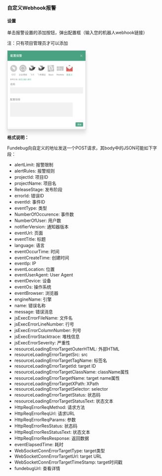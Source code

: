 ### 自定义Webhook报警

#### 设置

单击报警设置的添加按钮，弹出配置框（输入您的机器人webhook链接）

注：只有项目管理员才可以添加

<table>
	<center>
		<div>
        	<a><img src="../../../images/alert/outgoing/pop.png" align="left" style="width:50%;border: solid 1px rgba(211,212,222,.9);box-shadow: 0 0.125rem 0.5rem rgba(0,0,0,.06), 0 0.75rem 0.75rem rgba(0,0,0,.1);"></a><br>
		</div>
	</center>
</table>

**格式说明：**

Fundebug向自定义的地址发送一个POST请求，其body中的JSON可能如下字段：

- alertLimit: 报警限制
- alertRules: 报警规则
- projectId: 项目ID
- projectName: 项目名
- ReleaseStage: 发布阶段
- errorId: 错误ID
- eventId: 事件ID
- eventType: 类型
- NumberOfOccurence: 事件数
- NumberOfUser: 用户数
- notifierVersion: 通知器版本
- eventUrl: 页面
- eventTitle: 标题
- language: 语言
- eventOccurTime: 时间
- eventCreateTime: 创建时间
- eventIp: IP
- eventLocation: 位置
- eventUserAgent: User Agent
- eventDevice: 设备
- eventOs: 操作系统
- eventBrowser: 浏览器
- engineName: 引擎
- name: 错误名称
- message: 错误消息
- jsExecErrorFileName: 文件名
- jsExecErrorLineNumber: 行号
- jsExecErrorColumnNumber: 列号
- jsExecErrorStacktrace: 堆栈信息
- jsExecErrorSeverity: 严重性
- resourceLoadingErrorTargetOuterHTML: 外部HTML
- resourceLoadingErrorTargetSrc: src
- resourceLoadingErrorTargetTagName: 标签名
- resourceLoadingErrorTargetId: target ID
- resourceLoadingErrorTargetClassName: className属性
- resourceLoadingErrorTargetName: target name属性
- resourceLoadingErrorTargetXPath: XPath
- resourceLoadingErrorTargetSelector: selector
- resourceLoadingErrorTargetStatus: 状态码
- resourceLoadingErrorTargetStatusText: 状态文本
- HttpReqErrorReqMethod: 请求方法
- HttpReqErrorReqUrl: 请求URL
- HttpReqErrorReqParams: 参数
- HttpReqErrorResStatus: 状态码
- HttpReqErrorResStatusText: 状态文本
- HttpReqErrorResResponse: 返回数据
- eventElapsedTime: 耗时
- WebSocketConnErrorTargetType: target类型
- WebSocketConnErrorTargetUrl: target URL
- WebSocketConnErrorTargetTimeStamp: target时间戳
- fundebugUrl: 查看详情

<!-- 
JavaScript请求错误:
 ```js
 {
  type: 'javascript-http', // http请求错误
  projectName: 'website', // 项目名称
  numberOfUser: '10000', // 用户数
  numberOfOccurence: '100', // 出现次数
  fundebugUrl: 'https://www.fundebug.com/dashboard/123456/error/2345678' // 详情页
  errorUrl: 'www.xxx.com/xxx', // 出错页面（可无）
  httpMethod: 'POST', // HTTP请求错误：请求方式（可无）
  httpUrl: 'https://www.fundebug.com/', // HTTP请求错误： 请求路径（可无）
  httpStatus: 500 // HTTP请求错误： 请求状态（可无）
 }
```

JavaScript资源加载错误:
 ```js
 {
  type: 'javascript-resource', // 资源加载错误
  projectName: 'website', // 项目名称
  numberOfUser: '10000', // 用户数
  numberOfOccurence: '100', // 出现次数
  fundebugUrl: 'https://www.fundebug.com/dashboard/123456/error/2345678' // 详情页
  errorUrl: 'www.xxx.com/xxx', // 出错页面（可无）
  targetSrc: "http://192.168.59.2:3000/test.jpg",  // 加载：资源路径（可无）
  targetStatus: 404 // 资源加载：加载状态（可无）
 }
```

JavaScript执行错误:
 ```js
 {
  type: 'javascript-error', // JavaScript执行错误
  projectName: 'website', // 项目名称
  numberOfUser: '10000', // 用户数
  numberOfOccurence: '100', // 出现次数
  fundebugUrl: 'https://www.fundebug.com/dashboard/123456/error/2345678' // 详情页
  errorUrl: 'www.xxx.com/xxx', // 出错页面（可无）
  errorName: 'catchError', // 错误名称（可无）
  errorMessage: 'TypeError: undefined is not an object ...', // JavaScript错误信息（可无）
 }
```

微信小程序错误:
 ```js
 {
  type: 'wxjs', // 微信小程序错误
  projectName: 'wxjs', // 项目名称
  numberOfUser: '10000', // 用户数
  numberOfOccurence: '100', // 出现次数
  fundebugUrl: 'https://www.fundebug.com/dashboard/123456/error/2345678', // 详情页
  errorPage: event.page, //出错页面 （可无）
  errorName: 'TypeError', // 错误类型（可无）
  errorMessage: 'TypeError: undefined is not an object ...' // JavaScript错误信息（可无）
 }
```

nodejs请求错误:
 ```js
 {
  type: 'nodejs-http', // http请求错误
  projectName: 'nodejs', // 项目名称
  numberOfUser: '10000', // 用户数
  numberOfOccurence: '100', // 出现次数
  fundebugUrl: 'https://www.fundebug.com/dashboard/123456/error/2345678', // 详情页
  errorName: 'TypeError', // 错误类型（可无）
  errorMessage: 'TypeError: undefined is not an object ...', // JavaScript错误信息（可无）
  httpMethod: 'POST', // HTTP请求错误：请求方式（可无）
  httpUrl: 'https://www.fundebug.com/', // HTTP请求错误： 请求路径（可无）
  httpStatus: 500 // HTTP请求错误： 请求状态（可无）
 }
```

nodejs执行错误:
 ```js
 {
  type: 'nodejs-error', // nodejs执行错误
  projectName: 'nodejs', // 项目名称
  numberOfUser: '10000', // 用户数
  numberOfOccurence: '100', // 出现次数
  fundebugUrl: 'https://www.fundebug.com/dashboard/123456/error/2345678', // 详情页
  errorName: 'TypeError', // 错误类型（可无）
  errorMessage: 'TypeError: undefined is not an object ...' // JavaScript错误信息（可无）
 }
``` -->

